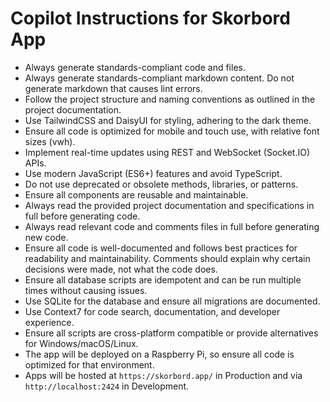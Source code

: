 # Copilot Instructions for Skorbord App
<!-- Use this file to provide workspace-specific custom instructions to Copilot. For more details, visit https://code.visualstudio.com/docs/copilot/copilot-customization#_use-a-githubcopilotinstructionsmd-file -->

- Always generate standards-compliant code and files.
- Always generate standards-compliant markdown content. Do not generate markdown that causes lint errors.
- Follow the project structure and naming conventions as outlined in the project documentation.
- Use TailwindCSS and DaisyUI for styling, adhering to the dark theme.
- Ensure all code is optimized for mobile and touch use, with relative font sizes (vwh).
- Implement real-time updates using REST and WebSocket (Socket.IO) APIs.
- Use modern JavaScript (ES6+) features and avoid TypeScript.
- Do not use deprecated or obsolete methods, libraries, or patterns.
- Ensure all components are reusable and maintainable.
- Always read the provided project documentation and specifications in full before generating code.
- Always read relevant code and comments files in full before generating new code.
- Ensure all code is well-documented and follows best practices for readability and maintainability. Comments should explain why certain decisions were made, not what the code does.
- Ensure all database scripts are idempotent and can be run multiple times without causing issues.
- Use SQLite for the database and ensure all migrations are documented.
- Use Context7 for code search, documentation, and developer experience.
- Ensure all scripts are cross-platform compatible or provide alternatives for Windows/macOS/Linux.
- The app will be deployed on a Raspberry Pi, so ensure all code is optimized for that environment.
- Apps will be hosted at `https://skorbord.app/` in Production and via `http://localhost:2424` in Development.
